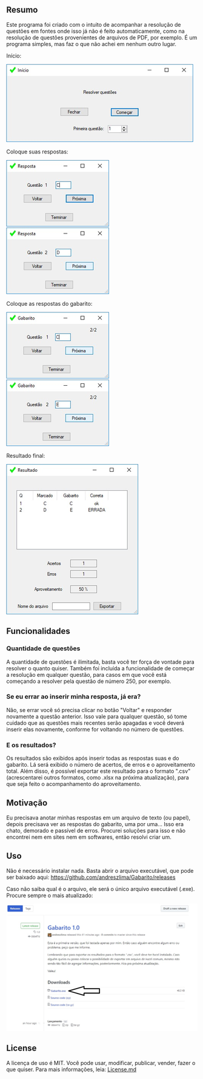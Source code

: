 ## Resumo

Este programa foi criado com o intuito de acompanhar a resolução de questões em fontes onde isso já não é feito automaticamente, como na resolução de questões provenientes de arquivos de PDF, por exemplo. É um programa simples, mas faz o que não achei em nenhum outro lugar.

Início:

![1](Imagens/1.jpeg)

Coloque suas respostas:

![2](Imagens/2.jpeg)
![3](Imagens/3.jpeg)

Coloque as respostas do gabarito:

![4](Imagens/4.jpeg)
![5](Imagens/5.jpeg)

Resultado final:

![6](Imagens/6.jpeg)


## Funcionalidades

### Quantidade de questões

A quantidade de questões é ilimitada, basta você ter força de vontade para resolver o quanto quiser. Também foi incluída a funcionalidade de começar a resolução em qualquer questão, para casos em que você está começando a resolver pela questão de número 250, por exemplo.

### Se eu errar ao inserir minha resposta, já era?

Não, se errar você só precisa clicar no botão "Voltar" e responder novamente a questão anterior. Isso vale para qualquer questão, só tome cuidado que as questões mais recentes serão apagadas e você deverá inserir elas novamente, conforme for voltando no número de questões.

### E os resultados?

Os resultados são exibidos após inserir todas as respostas suas e do gabarito. Lá será exibido o número de acertos, de erros e o aproveitamento total. Além disso, é possível exportar este resultado para o formato ".csv" (acrescentarei outros formatos, como .xlsx na próxima atualização), para que seja feito o acompanhamento do aproveitamento.

## Motivação

Eu precisava anotar minhas respostas em um arquivo de texto (ou papel), depois precisava ver as respostas do gabarito, uma por uma... Isso era chato, demorado e passível de erros. Procurei soluções para isso e não encontrei nem em sites nem em softwares, então resolvi criar um.

## Uso

Não é necessário instalar nada. Basta abrir o arquivo executável, que pode ser baixado aqui: https://github.com/andreszlima/Gabarito/releases

Caso não saiba qual é o arquivo, ele será o único arquivo executável (.exe). Procure sempre o mais atualizado:

![7](Imagens/7.jpeg)

## License

A licença de uso é MIT. Você pode usar, modificar, publicar, vender, fazer o que quiser. Para mais informações, leia: [License.md](LICENSE.md)

